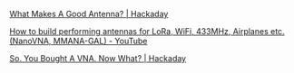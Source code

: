 [What Makes A Good Antenna? | Hackaday](https://hackaday.com/2021/01/24/what-makes-a-good-antenna/)

[How to build performing antennas for LoRa, WiFi, 433MHz, Airplanes etc.(NanoVNA, MMANA-GAL) - YouTube](https://www.youtube.com/watch?v=6cVYsHCLKq8&feature=emb_logo)

[So. You Bought A VNA. Now What? | Hackaday](https://hackaday.com/2020/04/23/so-you-bought-a-vna-now-what/)
